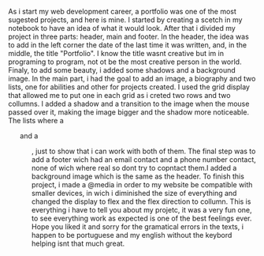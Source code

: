 As i start my web development career, a portfolio was one of the most sugested projects, and here is mine.
I started by creating a scetch in my notebook to have an idea of what it would look.
After that i divided my project in three parts: header, main and footer.
In the header, the idea was to add in the left corner the date of the last time it was written, and, in the middle, the title "Portfolio".
I know the title wasnt creative but im in programing to program, not ot be the most creative person in the world.
Finaly, to add some beauty, i added some shadows and a background image.
In the main  part, i had the goal to add an image, a biography and two lists, one for abilities and other for projects created.
I used the grid display that allowed me to put one in each grid as i creted two rows and two collumns.
I added a shadow and a transition to the image when the mouse passed over it, making the image bigger and the shadow more noticeable.
The lists where a <ul> and a <ol> , just to show that i can work with both of them.
The final step was to add a footer wich had an email contact and a phone number contact, none of wich where real so dont try to copntact them.I added a background image which is the same as the header.
To finish this project, i made a @media in order to my website be compatible with smaller devices, in wich i diminished the size of everything and changed the display to flex and the flex direction to collumn.
This is everything i have to tell you about my projetc, it was a very fun one, to see everything work as expected is one of the best feelings ever.
Hope you liked it and sorry for the gramatical errors in the texts, i happen to be portuguese and my english without the keybord helping isnt that much great.
